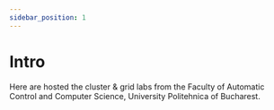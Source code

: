```yaml
---
sidebar_position: 1
---
```


# Intro

Here are hosted the cluster & grid labs from the Faculty of Automatic Control and Computer Science, University Politehnica of Bucharest.

